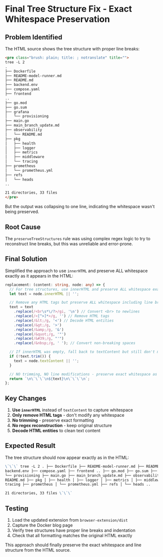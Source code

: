 # Final Tree Structure Fix - Exact Whitespace Preservation

## Problem Identified

The HTML source shows the tree structure with proper line breaks:

```html
<pre class="brush: plain; title: ; notranslate" title="">
tree -L 2
.
├── Dockerfile
├── README-model-runner.md
├── README.md
├── backend.env
├── compose.yaml
├── frontend
..
├── go.mod
├── go.sum
├── grafana
│   └── provisioning
├── main.go
├── main_branch_update.md
├── observability
│   └── README.md
├── pkg
│   ├── health
│   ├── logger
│   ├── metrics
│   ├── middleware
│   └── tracing
├── prometheus
│   └── prometheus.yml
├── refs
│   └── heads
..

21 directories, 33 files
</pre>
```

But the output was collapsing to one line, indicating the whitespace wasn't
being preserved.

## Root Cause

The `preserveTreeStructures` rule was using complex regex logic to try to
reconstruct line breaks, but this was unreliable and error-prone.

## Final Solution

Simplified the approach to use `innerHTML` and preserve ALL whitespace exactly
as it appears in the HTML:

```typescript
replacement: (content: string, node: any) => {
  // For tree structures, use innerHTML and preserve ALL whitespace exactly
  let text = node.innerHTML || '';

  // Remove any HTML tags but preserve ALL whitespace including line breaks
  text = text
    .replace(/<br\s*\/?>/gi, '\n') // Convert <br> to newlines
    .replace(/<[^>]*>/g, '') // Remove HTML tags
    .replace(/&lt;/g, '<') // Decode HTML entities
    .replace(/&gt;/g, '>')
    .replace(/&amp;/g, '&')
    .replace(/&quot;/g, '"')
    .replace(/&#39;/g, "'")
    .replace(/&nbsp;/g, ' '); // Convert non-breaking spaces

  // If innerHTML was empty, fall back to textContent but still don't modify formatting
  if (!text.trim()) {
    text = node.textContent || '';
  }

  // NO trimming, NO line modifications - preserve exact whitespace as it appears in HTML
  return `\n\`\`\`\n${text}\n\`\`\`\n`;
};
```

## Key Changes

1. **Use `innerHTML`** instead of `textContent` to capture whitespace
2. **Only remove HTML tags** - don't modify any whitespace
3. **No trimming** - preserve exact formatting
4. **No regex reconstruction** - keep original structure
5. **Decode HTML entities** to clean text content

## Expected Result

The tree structure should now appear exactly as in the HTML:

```markdown
\`\`\` tree -L 2 . ├── Dockerfile ├── README-model-runner.md ├── README.md ├──
backend.env ├── compose.yaml ├── frontend .. ├── go.mod ├── go.sum ├── grafana │
└── provisioning ├── main.go ├── main_branch_update.md ├── observability │ └──
README.md ├── pkg │ ├── health │ ├── logger │ ├── metrics │ ├── middleware │ └──
tracing ├── prometheus │ └── prometheus.yml ├── refs │ └── heads ..

21 directories, 33 files \`\`\`
```

## Testing

1. Load the updated extension from `browser-extension/dist`
2. Capture the Docker blog page
3. Verify tree structures have proper line breaks and indentation
4. Check that all formatting matches the original HTML exactly

This approach should finally preserve the exact whitespace and line structure
from the HTML source.
